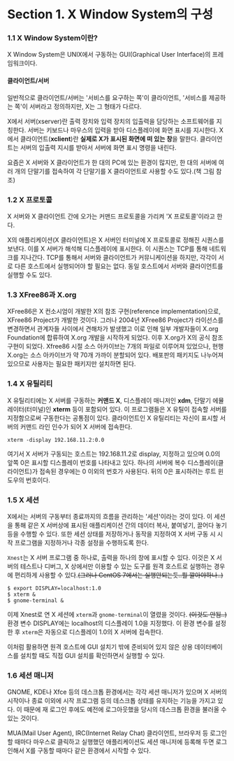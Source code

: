# Section 1. X Window System의 구성

### 1.1 X Window System이란?

X Window System은 UNIX에서 구동하는 GUI\(Graphical User Interface\)의 프레임워크이다.

#### 클라이언트/서버

일반적으로 클라이언트/서버는 '서비스를 요구하는 쪽'이 클라이언트, '서비스를 제공하는 쪽'이 서버라고 정의하지만, X는 그 형태가 다르다.

X에서 서버\(xserver\)란 출력 장치와 입력 장치의 입출력을 담당하는 소프트웨어를 지칭한다. 서버는 키보드나 마우스의 입력을 받아 디스플레이에 화면 표시를 지시한다. X에서 클라이언트\(**xclient**\)란 **실제로 X가 표시된 화면에 떠 있는 창**을 말한다. 클라이언트는 서버의 입출력 지시를 받아서 서버에 화면 표시 명령을 내린다.

요즘은 X 서버와 X 클라이언트가 한 대의 PC에 있는 환경이 많지만, 한 대의 서버에 여러 개의 단말기를 접속하여 각 단말기를 X 클라이언트로 사용할 수도 있다.\(책 그림 참조\)

### 1.2 X 프로토콜

X 서버와 X 클라이언트 간에 오가는 커맨드 프로토콜을 가리켜 'X 프로토콜'이라고 한다.

X의 애플리케이션\(X 클라이언트\)은 X 서버인 터미널에 X 프로토콜로 정해진 시퀀스를 보낸다. 이를 X 서버가 해석해 디스플레이에 표시한다. 이 시퀀스는 TCP를 통해 네트워크를 지나간다. TCP를 통해서 서버와 클라이언트가 커뮤니케이션을 하지만, 각각이 서로 다른 호스트에서 실행되어야 할 필요는 없다. 동일 호스트에서 서버와 클라이언트를 실행할 수도 있다.

### 1.3 XFree86과 X.org

XFree86은 X 컨소시엄이 개발한 X의 참조 구현\(reference implementation\)으로, XFree86 Project가 개발한 것이다. 그러나 2004년 XFree86 Project가 라이선스를 변경하면서 관계자들 사이에서 견해차가 발생했고 이로 인해 일부 개발자들이 X.org Foundation에 합류하여 X.org 개발을 시작하게 되었다. 이후 X.org가 X의 공식 참조 구현이 되었다. Xfree86 시절 소스 아카이브는 7개의 파일로 이루어져 있었으나, 현행 X.org는 소스 아카이브가 약 70개 가까이 분할되어 있다. 배포판의 패키지도 나누어져 있으므로 사용자는 필요한 패키지만 설치하면 된다.

### 1.4 X 유틸리티

X 유틸리티에는 X 서버를 구동하는 **커맨드 X**, 디스플레이 매니저인 **xdm**, 단말기 에뮬레이터\(터미널\)인 **xterm** 등이 포함되어 있다. 이 프로그램들은 X 유틸이 접속할 서버를 지정함으로써 구동한다는 공통점이 있다. 클라이언트인 X 유틸리티는 자신이 표시할 서버의 커맨드 라인 인수가 되어 X 서버에 접속한다.

```
xterm -display 192.168.11.2:0.0
```

여기서 X 서버가 구동되는 호스트는 192.168.11.2로 display, 지정하고 있으며 0.0의 앞쪽 0은 표시할 디스플레이 번호를 나타내고 있다. 하나의 서버에 복수 디스플레이\(클라이언트\)가 접속된 경우에는 0 이외의 번호가 사용된다. 뒤의 0은 표시하려는 루트 윈도우의 번호이다.

### 1.5 X 세션

X에서는 서버의 구동부터 종료까지의 흐름을 관리하는 '세션'이라는 것이 있다. 이 세션을 통해 같은 X 서버상에 표시된 애플리케이션 간의 데이터 복사, 붙여넣기, 끌어다 놓기 등을 수행할 수 있다. 또한 세션 상태를 저장하거나 동작을 지정하여 X 서버 구동 시 시작 프로그램을 지정하거나 각종 설정을 수행하도록 한다.

`Xnest`는 X 서버 프로그램 중 하나로, 출력을 하나의 창에 표시할 수 있다. 이것은 X 서버의 테스트나 디버그, X 상에서만 이용할 수 있는 도구를 원격 호스트로 실행하는 경우에 편리하게 사용할 수 있다.~~\(그러나 CentOS 7에서는 실행안되는듯..뭘 깔아야하나..\)~~

```
$ export DISPLAY=localhost:1.0
$ xterm &
$ gnome-terminal &
```

이제 Xnest로 연 X 세션에 `xterm`과 `gnome-terminal`이 열렸을 것이다. ~~\(이것도 안됨..\)~~ 환경 변수 DISPLAY에는 localhost의 디스플레이 1.0을 지정했다. 이 환경 변수를 설정한 후 `xterm`은 자동으로 디스플레이 1.0의 X 서버에 접속한다.

이처럼 활용하면 원격 호스트에 GUI 설치기 밖에 준비되어 있지 않은 상용 데이터베이스를 설치할 때도 직접 GUI 설치를 확인하면서 실행할 수 있다.

### 1.6 세션 매니저

GNOME, KDE나 Xfce 등의 데스크톱 환경에서는 각각 세션 매니저가 있으며 X 서버의 시작이나 종료 이외에 시작 프로그램 등의 데스크톱 상태를 유지하는 기능을 가지고 있다. 이 때문에 재 로그인 후에도 예전에 로그아웃했을 당시의 데스크톱 환경을 불러올 수 있는 것이다.

MUA\(Mail User Agent\), IRC\(Internet Relay Chat\) 클라이언트, 브라우저 등 로그인할 때마다 마우스로 클릭하고 실행했던 애플리케이션도 세션 매니저에 등록해 두면 로그인해서 X를 구동할 때마다 같은 환경에서 시작할 수 있다.

